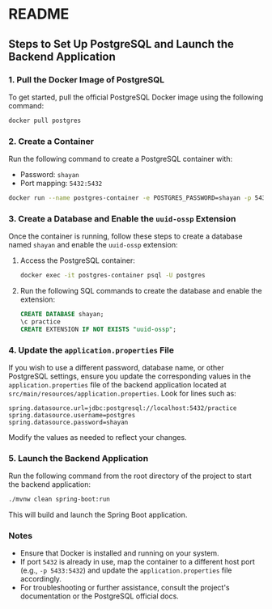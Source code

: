 # README

## Steps to Set Up PostgreSQL and Launch the Backend Application

### 1. Pull the Docker Image of PostgreSQL
To get started, pull the official PostgreSQL Docker image using the following command:
```bash
docker pull postgres
```

### 2. Create a Container
Run the following command to create a PostgreSQL container with:
- Password: `shayan`
- Port mapping: `5432:5432`

```bash
docker run --name postgres-container -e POSTGRES_PASSWORD=shayan -p 5432:5432 -d postgres
```

### 3. Create a Database and Enable the `uuid-ossp` Extension
Once the container is running, follow these steps to create a database named `shayan` and enable the `uuid-ossp` extension:

1. Access the PostgreSQL container:
   ```bash
   docker exec -it postgres-container psql -U postgres
   ```

2. Run the following SQL commands to create the database and enable the extension:
   ```sql
   CREATE DATABASE shayan;
   \c practice
   CREATE EXTENSION IF NOT EXISTS "uuid-ossp";
   ```

### 4. Update the `application.properties` File
If you wish to use a different password, database name, or other PostgreSQL settings, ensure you update the corresponding values in the `application.properties` file of the backend application located at `src/main/resources/application.properties`. Look for lines such as:

```properties
spring.datasource.url=jdbc:postgresql://localhost:5432/practice
spring.datasource.username=postgres
spring.datasource.password=shayan
```

Modify the values as needed to reflect your changes.

### 5. Launch the Backend Application
Run the following command from the root directory of the project to start the backend application:
```bash
./mvnw clean spring-boot:run
```

This will build and launch the Spring Boot application.

### Notes
- Ensure that Docker is installed and running on your system.
- If port `5432` is already in use, map the container to a different host port (e.g., `-p 5433:5432`) and update the `application.properties` file accordingly.
- For troubleshooting or further assistance, consult the project's documentation or the PostgreSQL official docs.

